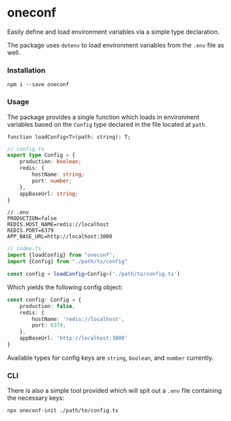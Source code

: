 # oneconf
Easily define and load environment variables via a simple type declaration.

The package uses `dotenv` to load environment variables from the `.env` file as well.

### Installation
`npm i --save oneconf`
### Usage
The package provides a single function which loads in environment variables based on the `Config` type declared in the file located at `path`.

`function loadConfig<T>(path: string): T;`

```typescript
// config.ts
export type Config = {
    production: boolean;
    redis: {
        hostName: string;
        port: number;
    },
    appBaseUrl: string;
}
```

```
// .env
PRODUCTION=false
REDIS.HOST_NAME=redis://localhost
REDIS.PORT=6379
APP_BASE_URL=http://localhost:3000
```

```typescript
// index.ts
import {loadConfig} from "oneconf";
import {Config} from "./path/to/config"

const config = loadConfig<Config>('./path/to/config.ts')
```
Which yields the following config object:
```typescript
const config: Config = {
    production: false,
    redis: {
        hostName: 'redis://localhost',
        port: 6379,
    },
    appBaseUrl: 'http://localhost:3000'
}
```

Available types for config keys are `string`, `boolean`, and `number` currently.

### CLI
There is also a simple tool provided which will spit out a `.env` file containing the necessary keys:

`npx oneconf-init ./path/to/config.ts`